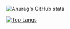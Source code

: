 <!-- Cartão de estatisticas do Github -->
![Anurag's GitHub stats](https://github-readme-stats.vercel.app/api?username=GabrielVarysco&show_icons=true&theme=dark)

<!-- Layout de linguagens -->
[![Top Langs](https://github-readme-stats.vercel.app/api/top-langs/?username=GabrielVarysco&layout=compact)](https://github.com/anuraghazra/github-readme-stats)
